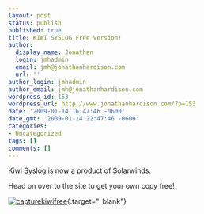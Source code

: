 ```yaml
---
layout: post
status: publish
published: true
title: KIWI SYSLOG Free Version!
author:
  display_name: Jonathan
  login: jmhadmin
  email: jmh@jonathanhardison.com
  url: ''
author_login: jmhadmin
author_email: jmh@jonathanhardison.com
wordpress_id: 153
wordpress_url: http://www.jonathanhardison.com/?p=153
date: '2009-01-14 16:47:46 -0600'
date_gmt: '2009-01-14 22:47:46 -0600'
categories:
- Uncategorized
tags: []
comments: []
---
```

Kiwi Syslog is now a product of Solarwinds.

Head on over to the site to get your own copy free!

[![capturekiwifree]({{site.base}}/imagecontent/2009/01/capturekiwifree.jpg)](http://www.solarwinds.com/register/kiwi_registration.aspx?Program=874&amp;c=70150000000EIV7){:target="_blank"}
